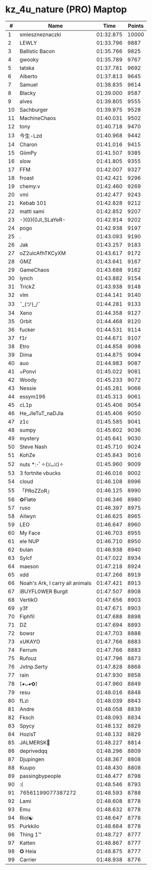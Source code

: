 # kz_4u_nature (PRO) Maptop

|  # | Name | Time | Points |
|-------------- | -------------- | -------------- | -------------- | 
| 1 | smieszneznaczki | 01:32.875 | 10000 | 
| 2 | LEWLY | 01:33.796 | 9887 | 
| 3 | Ballistic Bacon | 01:35.766 | 9825 | 
| 4 | gwooky | 01:35.789 | 9767 | 
| 5 | tatska | 01:37.781 | 9692 | 
| 6 | Alberto | 01:37.813 | 9645 | 
| 7 | Samuel | 01:38.835 | 9614 | 
| 8 | Blacky | 01:39.000 | 9587 | 
| 9 | alves | 01:39.805 | 9555 | 
| 10 | Sachburger | 01:39.975 | 9528 | 
| 11 | MachineChaos | 01:40.031 | 9502 | 
| 12 | tony | 01:40.718 | 9470 | 
| 13 | 今生-Lzd | 01:40.968 | 9442 | 
| 14 | Charon | 01:41.016 | 9415 | 
| 15 | GiimPy | 01:41.507 | 9385 | 
| 16 | slow | 01:41.805 | 9355 | 
| 17 | FFM | 01:42.007 | 9327 | 
| 18 | froast | 01:42.421 | 9296 | 
| 19 | chemy:v | 01:42.460 | 9269 | 
| 20 | vmi | 01:42.477 | 9243 | 
| 21 | Kebab 101 | 01:42.828 | 9212 | 
| 22 | matti sami | 01:42.852 | 9207 | 
| 23 | -}{0}{0JI_SLaYeR- | 01:42.914 | 9202 | 
| 24 | pogo | 01:42.938 | 9197 | 
| 25 | . | 01:43.093 | 9190 | 
| 26 | Jak | 01:43.257 | 9183 | 
| 27 | oZ2ulcAfhTKCyXM | 01:43.617 | 9172 | 
| 28 | GMZ | 01:43.641 | 9167 | 
| 29 | GameChaos | 01:43.688 | 9162 | 
| 30 | lynch | 01:43.882 | 9154 | 
| 31 | TrickZ | 01:43.938 | 9148 | 
| 32 | vlm | 01:44.141 | 9140 | 
| 33 | ¯\_(ツ)_/¯ | 01:44.281 | 9133 | 
| 34 | Xeno | 01:44.358 | 9127 | 
| 35 | Orbit | 01:44.468 | 9120 | 
| 36 | fucker | 01:44.531 | 9114 | 
| 37 | f1r | 01:44.671 | 9107 | 
| 38 | Etro | 01:44.858 | 9098 | 
| 39 | Dima | 01:44.875 | 9094 | 
| 40 | auo | 01:44.983 | 9087 | 
| 41 | ๑Ponvi | 01:45.022 | 9081 | 
| 42 | Woody | 01:45.233 | 9072 | 
| 43 | Nessie | 01:45.281 | 9066 | 
| 44 | essym196 | 01:45.313 | 9061 | 
| 45 | cL1p | 01:45.406 | 9054 | 
| 46 | He_JleTuT_naDJla | 01:45.406 | 9050 | 
| 47 | z1c | 01:45.585 | 9041 | 
| 48 | sumpy | 01:45.602 | 9036 | 
| 49 | mystery | 01:45.641 | 9030 | 
| 50 | Steve Nash | 01:45.710 | 9024 | 
| 51 | KohZe | 01:45.843 | 9016 | 
| 52 | nuts *:･ﾟ✧(ꈍᴗꈍ)✧ | 01:45.960 | 9009 | 
| 53 | 3 fortnite vbucks | 01:46.016 | 9002 | 
| 54 | cloud | 01:46.108 | 8996 | 
| 55 | 「PRoZZoR」 | 01:46.125 | 8990 | 
| 56 | ✿Fløte | 01:46.346 | 8980 | 
| 57 | ruso | 01:46.397 | 8975 | 
| 58 | Ailwyn | 01:46.625 | 8965 | 
| 59 | LEO | 01:46.647 | 8960 | 
| 60 | My Face | 01:46.703 | 8955 | 
| 61 | ele NUP | 01:46.710 | 8950 | 
| 62 | bulan | 01:46.938 | 8940 | 
| 63 | Sylcf | 01:47.022 | 8934 | 
| 64 | maeson | 01:47.218 | 8924 | 
| 65 | xdd | 01:47.266 | 8919 | 
| 66 | Noah's Ark, I carry all animals | 01:47.421 | 8913 | 
| 67 | iBUYFL0WER Burgit | 01:47.507 | 8908 | 
| 68 | VertikO | 01:47.656 | 8903 | 
| 69 | y3f | 01:47.671 | 8903 | 
| 70 | Fiphfil | 01:47.688 | 8898 | 
| 71 | DZ | 01:47.694 | 8893 | 
| 72 | bowsr | 01:47.703 | 8888 | 
| 73 | xUKAYO | 01:47.766 | 8883 | 
| 74 | Ferrum | 01:47.766 | 8883 | 
| 75 | Rufouz | 01:47.796 | 8873 | 
| 76 | Jxtnp.Serty | 01:47.828 | 8868 | 
| 77 | rain | 01:47.930 | 8858 | 
| 78 | (◕ᴗ◕✿) | 01:47.960 | 8849 | 
| 79 | resu | 01:48.016 | 8848 | 
| 80 | fLzi | 01:48.039 | 8843 | 
| 81 | Andre | 01:48.058 | 8839 | 
| 82 | Fksch | 01:48.093 | 8834 | 
| 83 | Spycy | 01:48.132 | 8829 | 
| 84 | HozisT | 01:48.132 | 8829 | 
| 85 | JALMERSK👀 | 01:48.227 | 8814 | 
| 86 | deprivedqq | 01:48.296 | 8809 | 
| 87 | Djupingen | 01:48.367 | 8808 | 
| 88 | Kuupo | 01:48.430 | 8808 | 
| 89 | passingbypeople | 01:48.477 | 8798 | 
| 90 | :( | 01:48.546 | 8793 | 
| 91 | 76561199077387272 | 01:48.593 | 8788 | 
| 92 | Lami | 01:48.608 | 8778 | 
| 93 | Emu | 01:48.632 | 8778 | 
| 94 | Riol☯ | 01:48.647 | 8778 | 
| 95 | Purkkilo | 01:48.664 | 8778 | 
| 96 | Thing 1™ | 01:48.727 | 8777 | 
| 97 | Katten | 01:48.867 | 8777 | 
| 98 | ✪ Heia | 01:48.875 | 8777 | 
| 99 | Carrier | 01:48.938 | 8776 | 

